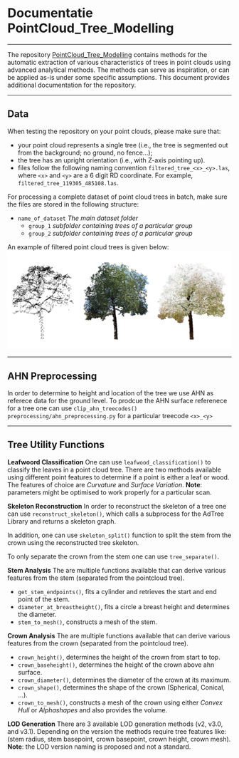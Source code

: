 # Documentatie PointCloud_Tree_Modelling
---

The repository [PointCloud_Tree_Modelling](https://github.com/Amsterdam-AI-Team/PointCloud_Tree_Modelling) contains methods for the automatic extraction of various characteristics of trees in point clouds using advanced analytical methods. The methods can serve as inspiration, or can be applied as-is under some specific assumptions. This document provides additional documentation for the repository.

---

## Data

When testing the repository on your point clouds, please make sure that:
 - your point cloud represents a single tree (i.e., the tree is segmented out from the background; no ground, no fence...);
 - the tree has an upright orientation (i.e., with Z-axis pointing up).
 - files follow the following naming convention `filtered_tree_<x>_<y>.las`,  where `<x>` and `<y>` are a 6 digit RD coordinate. For example, `filtered_tree_119305_485108.las`.

For processing a complete dataset of point cloud trees in batch, make sure the files are stored in the following structure:
* `name_of_dataset` _The main dataset folder_
   * `group_1` _subfolder containing trees of a particular group_
   * `group_2` _subfolder containing trees of a particular group_

An example of filtered point cloud trees is given below:
![Comparison of datasets (side-view)](./imgs/pc_comparison.png)

---

## AHN Preprocessing

In order to determine to height and location of the tree we use AHN as referece data for the ground level. To prodcue the AHN surface referenece for a tree one can use `clip_ahn_treecodes()` `preprocessing/ahn_preprocessing.py` for a particular treecode `<x>_<y>`


---

## Tree Utility Functions

**Leafwoord Classification**
One can use `leafwood_classification()` to classify the leaves in a point cloud tree. There are two methods available using different point features to determine if a point is either a leaf or wood. The features of choice are _Curvature_ and _Surface Variation_. **Note**: parameters might be optimised to work properly for a particular scan.

**Skeleton Reconstruction**
In order to reconstruct the skeleton of a tree one can use `reconstruct_skeleton()`, which calls a subprocess for the AdTree Library and returns a skeleton graph.

In addition, one can use `skeleton_split()` function to split the stem from the crown using the reconstructed tree skeleton.

To only separate the crown from the stem one can use `tree_separate()`.

**Stem Analysis**
The are multiple functions available that can derive various features from the stem (separated from the pointcloud tree).

  - `get_stem_endpoints()`, fits a cylinder and retrieves the start and end point of the stem.
  - `diameter_at_breastheight()`, fits a circle a breast height and determines the diameter.
  - `stem_to_mesh()`, constructs a mesh of the stem.

**Crown Analysis**
The are multiple functions available that can derive various features from the crown (separated from the pointcloud tree).

  - `crown_height()`, determines the height of the crown from start to top.
  - `crown_baseheight()`, determines the height of the crown above ahn surface.
  - `crown_diameter()`, determines the diameter of the crown at its maximum.
  - `crown_shape()`, determines the shape of the crown (Spherical, Conical, ...).
  - `crown_to_mesh()`, constructs a mesh of the crown using either _Convex Hull_ or _Alphashapes_ and also provides the volume.

**LOD Generation**
There are 3 available LOD generation methods (v2, v3.0, and v3.1). Depending on the version the methods require tree features like: (stem radius, stem basepoint, crown basepoint, crown height, crown mesh). **Note**: the LOD version naming is proposed and not a standard.

